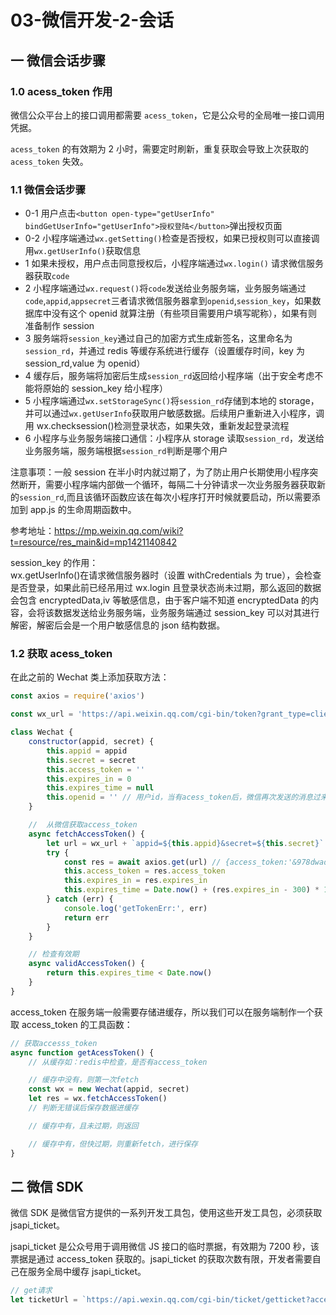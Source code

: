 # 03-微信开发-2-会话

## 一 微信会话步骤

### 1.0 acess_token 作用

微信公众平台上的接口调用都需要 `acess_token`，它是公众号的全局唯一接口调用凭据。

`acess_token` 的有效期为 2 小时，需要定时刷新，重复获取会导致上次获取的 `acess_token` 失效。

### 1.1 微信会话步骤

-   0-1 用户点击`<button open-type="getUserInfo" bindGetUserInfo="getUserInfo">授权登陆</button>`弹出授权页面
-   0-2 小程序端通过`wx.getSetting()`检查是否授权，如果已授权则可以直接调用`wx.getUserInfo()`获取信息
-   1 如果未授权，用户点击同意授权后，小程序端通过`wx.login()` 请求微信服务器获取`code`
-   2 小程序端通过`wx.request()`将`code`发送给业务服务端，业务服务端通过`code`,`appid`,`appsecret`三者请求微信服务器拿到`openid`,`session_key`，如果数据库中没有这个 openid 就算注册（有些项目需要用户填写昵称），如果有则准备制作 session
-   3 服务端将`session_key`通过自己的加密方式生成新签名，这里命名为`session_rd`，并通过 redis 等缓存系统进行缓存（设置缓存时间，key 为 session_rd,value 为 openid）
-   4 缓存后，服务端将加密后生成`session_rd`返回给小程序端（出于安全考虑不能将原始的 session_key 给小程序）
-   5 小程序端通过`wx.setStorageSync()`将`session_rd`存储到本地的 storage，并可以通过`wx.getUserInfo`获取用户敏感数据。后续用户重新进入小程序，调用 wx.checksession()检测登录状态，如果失效，重新发起登录流程
-   6 小程序与业务服务端接口通信：小程序从 storage 读取`session_rd`，发送给业务服务端，服务端根据`session_rd`判断是哪个用户

注意事项：一般 session 在半小时内就过期了，为了防止用户长期使用小程序突然断开，需要小程序端内部做一个循环，每隔二十分钟请求一次业务服务器获取新的`session_rd`,而且该循环函数应该在每次小程序打开时候就要启动，所以需要添加到 app.js 的生命周期函数中。

参考地址：<https://mp.weixin.qq.com/wiki?t=resource/res_main&id=mp1421140842>

session_key 的作用：  
wx.getUserInfo()在请求微信服务器时（设置 withCredentials 为 true），会检查是否登录，如果此前已经吊用过 wx.login 且登录状态尚未过期，那么返回的数据会包含 encryptedData,iv 等敏感信息，由于客户端不知道 encryptedData 的内容，会将该数据发送给业务服务端，业务服务端通过 session_key 可以对其进行解密，解密后会是一个用户敏感信息的 json 结构数据。

### 1.2 获取 acess_token

在此之前的 Wechat 类上添加获取方法：

```js
const axios = require('axios')

const wx_url = 'https://api.weixin.qq.com/cgi-bin/token?grant_type=client_credential&'

class Wechat {
    constructor(appid, secret) {
        this.appid = appid
        this.secret = secret
        this.access_token = ''
        this.expires_in = 0
        this.expires_time = null
        this.openid = '' // 用户id，当有acess_token后，微信再次发送的消息过来则附带openid
    }

    //  从微信获取access_token
    async fetchAccessToken() {
        let url = wx_url + `appid=${this.appid}&secret=${this.secret}`
        try {
            const res = await axios.get(url) // {access_token:'&978dwadw', expires_in: 7200}
            this.access_token = res.access_token
            this.expires_in = res.expires_in
            this.expires_time = Date.now() + (res.expires_in - 300) * 1000 // 提前5分钟刷新
        } catch (err) {
            console.log('getTokenErr:', err)
            return err
        }
    }

    // 检查有效期
    async validAccessToken() {
        return this.expires_time < Date.now()
    }
}
```

access_token 在服务端一般需要存储进缓存，所以我们可以在服务端制作一个获取 access_token 的工具函数：

```js
// 获取accesss_token
async function getAcessToken() {
    // 从缓存如：redis中检查，是否有access_token

    // 缓存中没有，则第一次fetch
    const wx = new Wechat(appid, secret)
    let res = wx.fetchAccessToken()
    // 判断无错误后保存数据进缓存

    // 缓存中有，且未过期，则返回

    // 缓存中有，但快过期，则重新fetch，进行保存
}
```

## 二 微信 SDK

微信 SDK 是微信官方提供的一系列开发工具包，使用这些开发工具包，必须获取 jsapi_ticket。

jsapi_ticket 是公众号用于调用微信 JS 接口的临时票据，有效期为 7200 秒，该票据是通过 access_token 获取的。jsapi_ticket 的获取次数有限，开发者需要自己在服务全局中缓存 jsapi_ticket。

```js
// get请求
let ticketUrl = `https://api.wexin.qq.com/cgi-bin/ticket/getticket?access_token=${access_token}&type=jsapi`
```
